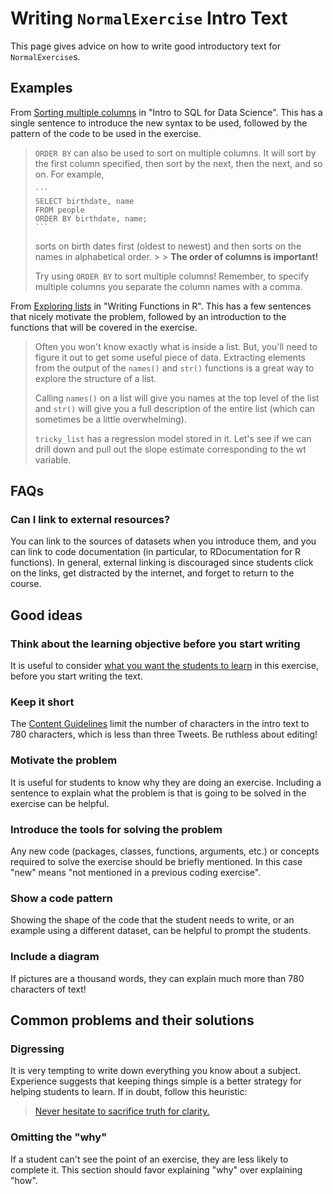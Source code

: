 # Writing `NormalExercise` Intro Text 

This page gives advice on how to write good introductory text for `NormalExercise`s.

## Examples

From [Sorting multiple columns](https://campus.datacamp.com/courses/intro-to-sql-for-data-science/sorting-grouping-and-joins?ex=5) in "Intro to SQL for Data Science". This has a single sentence to introduce the new syntax to be used, followed by the pattern of the code to be used in the exercise.

> `ORDER BY` can also be used to sort on multiple columns. It will sort by the first column specified, then sort by the next, then the next, and so on. For example,
> 
>     ```
>     SELECT birthdate, name
>     FROM people
>     ORDER BY birthdate, name;
>     ```
> 
> sorts on birth dates first (oldest to newest) and then sorts on the names in alphabetical order. > > **The order of columns is important!**
> 
> Try using `ORDER BY` to sort multiple columns! Remember, to specify multiple columns you separate the column names with a comma.

From [Exploring lists](https://campus.datacamp.com/courses/writing-functions-in-r/a-quick-refresher?ex=12) in "Writing Functions in R". This has a few sentences that nicely motivate the problem, followed by an introduction to the functions that will be covered in the exercise.

> Often you won't know exactly what is inside a list. But, you'll need to figure it out to get some useful piece of data. Extracting elements from the output of the `names()` and `str()` functions is a great way to explore the structure of a list.
> 
> Calling `names()` on a list will give you names at the top level of the list and `str()` will give you a full description of the entire list (which can sometimes be a little overwhelming).
> 
> `tricky_list` has a regression model stored in it. Let's see if we can drill down and pull out the slope estimate corresponding to the wt variable.


## FAQs

### Can I link to external resources?

You can link to the sources of datasets when you introduce them, and you can link to code documentation (in particular, to RDocumentation for R functions). In general, external linking is discouraged since students click on the links, get distracted by the internet, and forget to return to the course.

## Good ideas

### Think about the learning objective before you start writing

It is useful to consider [what you want the students to learn](courses/exercises/all-exercise-types/learning-objective.md) in this exercise, before you start writing the text.

### Keep it short

The [Content Guidelines](courses/guidelines/content.html#normalexercise) limit the number of characters in the intro text to 780 characters, which is less than three Tweets. Be ruthless about editing!

### Motivate the problem

It is useful for students to know why they are doing an exercise. Including a sentence to explain what the problem is that is going to be solved in the exercise can be helpful.

### Introduce the tools for solving the problem

Any new code (packages, classes, functions, arguments, etc.) or concepts required to solve the exercise should be briefly mentioned. In this case "new" means "not mentioned in a previous coding exercise".

### Show a code pattern

Showing the shape of the code that the student needs to write, or an example using a different dataset, can be helpful to prompt the students.

### Include a diagram

If pictures are a thousand words, they can explain much more than 780 characters of text!


## Common problems and their solutions

### Digressing

It is very tempting to write down everything you know about a subject. Experience suggests that keeping things simple is a better strategy for helping students to learn. If in doubt, follow this heuristic:

> [Never hesitate to sacrifice truth for clarity.](http://third-bit.com/teaching/rules.html)

### Omitting the "why"

If a student can't see the point of an exercise, they are less likely to complete it. This section should favor explaining "why" over explaining "how".
